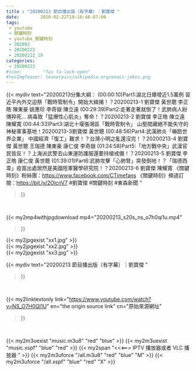 ```yaml
---
title : "20200213 節目播出版（有字幕）｜劉寶傑 "
date:        2020-02-22T19:16:46-07:00
tags:
 - youtube
 - 關鍵時刻
 - youtube_關鍵時刻
 - 202002
 - 20200222
 - 20200222_19
categories:
 - 20200222
#icon:        "fas fa-lock-open"
#resImgTeaser: teaserpics/wikipedia.org/emacs-jokes.png
---
```


{{< mydiv text="20200213分集大綱：  (00:00:10)Part1:湖北日爆增近1.5萬例 習近平內外交迫祭「戰時管制令」開始大緝捕！？20200213-1 劉寶傑 黃世聰 李正皓 陳東豪 姚惠珍 李奇嶽 陳立遠  (00:29:39)Part2:走著走著就倒了！武肺病人紛傳猝死… 病毒致「猛爆性心肌炎」奪命！？20200213-2 劉寶傑 李正皓 陳立遠 陳耀寬  (00:44:33)Part3:湖北十堰張灣區「戰時管制令」 山壑間藏絕不能失守的神秘軍事基地！20200213-3劉寶傑 黃世聰  (00:48:56)Part4:武漢肺炎「嚇跑世界企業」 中國經濟「復工」難求！？台灣小明之亂還沒完！？20200213-4 劉寶傑 黃世聰 王瑞德 陳東豪 康仁俊 李奇嶽  (01:24:58)Part5:「地方戰中央」武漢官民皆反！？上海派武警去山東運防護服還要持槍戒備！？20200213-5 劉寶傑 李正皓 康仁俊 黃世聰  (01:39:01)Part6:武肺攻擊「心肺腎」突發倒地！？「瑞德西韋」疫苗出處居然是美國陸軍醫學研究院！？20200213-6 劉寶傑 陳耀寬  《關鍵時刻》粉絲團：https://www.facebook.com/CTimefans 《關鍵時刻》頻道訂閱：https://bit.ly/2OlcnV7  #劉寶傑 #關鍵時刻  #東森新聞 "
>}}
<br>


{{< my2mp4withjpgdownload mp4="20200213_s20s_ns_o7h0qi1u.mp4"
>}}

{{< my2jpgexist "xx1.jpg" >}}<br>
{{< my2jpgexist "xx2.jpg" >}}<br>
{{< my2jpgexist "xx3.jpg" >}}<br>



{{< mydiv text="20200213 節目播出版（有字幕）｜劉寶傑 "
>}}
<br>

{{< my2linktextonly link="https://www.youtube.com/watch?v=NS_O7H0QI1U"
en="the origin source link" cn="原始來源網址"
>}}


<br>

{{< my2m3uexist "music.m3u8" "red"  "blue" >}} {{< my2m3uexist "music.xspf" "blue" "red"  >}} {{< my2span "<<<=== IPTV 播放器或者 VLC 播放器 " >}} {{< my2m3uforce "/all.m3u8" "red"  "blue" "M" >}} {{< my2m3uforce "/all.xspf" "blue" "red"  "X" >}} 
